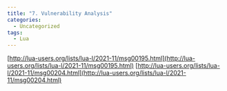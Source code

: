 ```yaml
---
title: "7. Vulnerability Analysis"
categories:
  - Uncategorized
tags:
  - Lua
---
```



[http://lua-users.org/lists/lua-l/2021-11/msg00195.html](http://lua-users.org/lists/lua-l/2021-11/msg00195.html)
[http://lua-users.org/lists/lua-l/2021-11/msg00204.html](http://lua-users.org/lists/lua-l/2021-11/msg00204.html)

